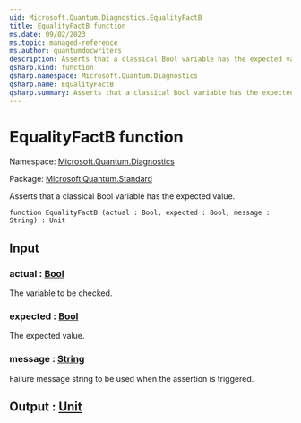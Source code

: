 ```yaml
---
uid: Microsoft.Quantum.Diagnostics.EqualityFactB
title: EqualityFactB function
ms.date: 09/02/2023
ms.topic: managed-reference
ms.author: quantumdocwriters
description: Asserts that a classical Bool variable has the expected value.
qsharp.kind: function
qsharp.namespace: Microsoft.Quantum.Diagnostics
qsharp.name: EqualityFactB
qsharp.summary: Asserts that a classical Bool variable has the expected value.
---
```


# EqualityFactB function

Namespace: [Microsoft.Quantum.Diagnostics](xref:Microsoft.Quantum.Diagnostics)

Package: [Microsoft.Quantum.Standard](https://nuget.org/packages/Microsoft.Quantum.Standard)


Asserts that a classical Bool variable has the expected value.

```qsharp
function EqualityFactB (actual : Bool, expected : Bool, message : String) : Unit
```


## Input

### actual : [Bool](xref:microsoft.quantum.qsharp.valueliterals#bool-literals)

The variable to be checked.


### expected : [Bool](xref:microsoft.quantum.qsharp.valueliterals#bool-literals)

The expected value.


### message : [String](xref:microsoft.quantum.qsharp.valueliterals#string-literals)

Failure message string to be used when the assertion is triggered.



## Output : [Unit](xref:microsoft.quantum.qsharp.valueliterals#unit-literal)

